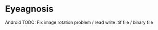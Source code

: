 # Eyeagnosis

Android
TODO: Fix image rotation problem
      / read write .tif file
      / binary file
